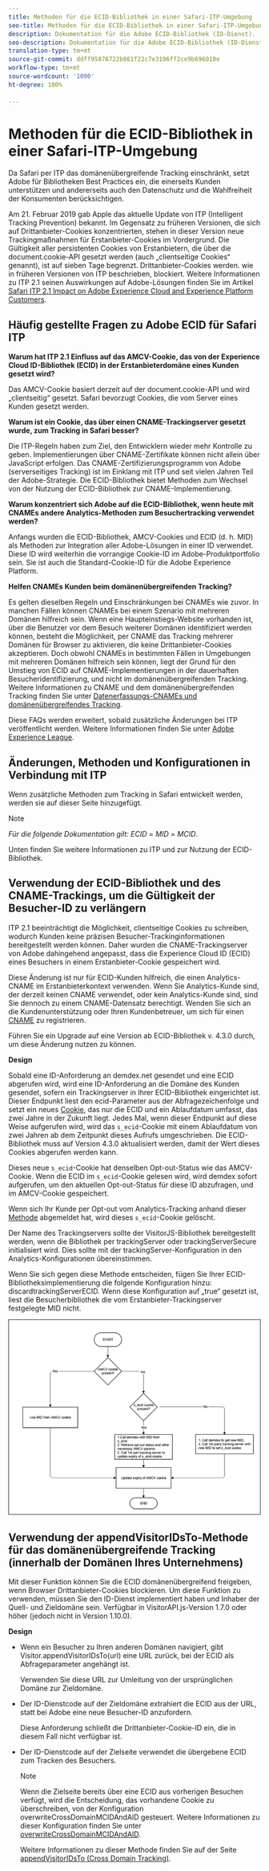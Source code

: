 ```yaml
---
title: Methoden für die ECID-Bibliothek in einer Safari-ITP-Umgebung
seo-title: Methoden für die ECID-Bibliothek in einer Safari-ITP-Umgebung
description: Dokumentation für die Adobe ECID-Bibliothek (ID-Dienst).
seo-description: Dokumentation für die Adobe ECID-Bibliothek (ID-Dienst).
translation-type: tm+mt
source-git-commit: ddff95876722b981f22c7e3196ff2ce9b696010e
workflow-type: tm+mt
source-wordcount: '1090'
ht-degree: 100%

---
```



# Methoden für die ECID-Bibliothek in einer Safari-ITP-Umgebung

Da Safari per ITP das domänenübergreifende Tracking einschränkt, setzt Adobe für Bibliotheken Best Practices ein, die einerseits Kunden unterstützen und andererseits auch den Datenschutz und die Wahlfreiheit der Konsumenten berücksichtigen.

Am 21. Februar 2019 gab Apple das aktuelle Update von ITP (Intelligent Tracking Prevention) bekannt. Im Gegensatz zu früheren Versionen, die sich auf Drittanbieter-Cookies konzentrierten, stehen in dieser Version neue Trackingmaßnahmen für Erstanbieter-Cookies im Vordergrund. Die Gültigkeit aller persistenten Cookies von Erstanbietern, die über die document.cookie-API gesetzt werden (auch „clientseitige Cookies“ genannt), ist auf sieben Tage begrenzt. Drittanbieter-Cookies werden. wie in früheren Versionen von ITP beschrieben, blockiert. Weitere Informationen zu ITP 2.1 seinen Auswirkungen auf Adobe-Lösungen finden Sie im Artikel [Safari ITP 2.1 Impact on Adobe Experience Cloud and Experience Platform Customers](https://medium.com/adobetech/safari-itp-2-1-impact-on-adobe-experience-cloud-customers-9439cecb55ac).

## Häufig gestellte Fragen zu Adobe ECID für Safari ITP

**Warum hat ITP 2.1 Einfluss auf das AMCV-Cookie, das von der Experience Cloud ID-Bibliothek (ECID) in der Erstanbieterdomäne eines Kunden gesetzt wird?**

Das AMCV-Cookie basiert derzeit auf der document.cookie-API und wird „clientseitig“ gesetzt. Safari bevorzugt Cookies, die vom Server eines Kunden gesetzt werden.

**Warum ist ein Cookie, das über einen CNAME-Trackingserver gesetzt wurde, zum Tracking in Safari besser?**

Die ITP-Regeln haben zum Ziel, den Entwicklern wieder mehr Kontrolle zu geben. Implementierungen über CNAME-Zertifikate können nicht allein über JavaScript erfolgen. Das CNAME-Zertifizierungsprogramm von Adobe (serverseitiges Tracking) ist im Einklang mit ITP und seit vielen Jahren Teil der Adobe-Strategie. Die ECID-Bibliothek bietet Methoden zum Wechsel von der Nutzung der ECID-Bibliothek zur CNAME-Implementierung.

**Warum konzentriert sich Adobe auf die ECID-Bibliothek, wenn heute mit CNAMEs andere Analytics-Methoden zum Besuchertracking verwendet werden?**

Anfangs wurden die ECID-Bibliothek, AMCV-Cookies und ECID (d. h. MID) als Methoden zur Integration aller Adobe-Lösungen in einer ID verwendet. Diese ID wird weiterhin die vorrangige Cookie-ID im Adobe-Produktportfolio sein. Sie ist auch die Standard-Cookie-ID für die Adobe Experience Platform.

**Helfen CNAMEs Kunden beim domänenübergreifenden Tracking?**

Es gelten dieselben Regeln und Einschränkungen bei CNAMEs wie zuvor. In manchen Fällen können CNAMEs bei einem Szenario mit mehreren Domänen hilfreich sein. Wenn eine Haupteinstiegs-Website vorhanden ist, über die Benutzer vor dem Besuch weiterer Domänen identifiziert werden können, besteht die Möglichkeit, per CNAME das Tracking mehrerer Domänen für Browser zu aktivieren, die keine Drittanbieter-Cookies akzeptieren. Doch obwohl CNAMEs in bestimmten Fällen in Umgebungen mit mehreren Domänen hilfreich sein können, liegt der Grund für den Umstieg von ECID auf CNAME-Implementierungen in der dauerhaften Besucheridentifizierung, und nicht im domänenübergreifenden Tracking. Weitere Informationen zu CNAME und dem domänenübergreifenden Tracking finden Sie unter [Datenerfassungs-CNAMEs und domänenübergreifendes Tracking](/help/reference/analytics-reference/cname.md).

Diese FAQs werden erweitert, sobald zusätzliche Änderungen bei ITP veröffentlicht werden. Weitere Informationen finden Sie unter [Adobe Experience League](https://experienceleague.adobe.com/?lang=de#recommended/solutions/analytics).

## Änderungen, Methoden und Konfigurationen in Verbindung mit ITP

Wenn zusätzliche Methoden zum Tracking in Safari entwickelt werden, werden sie auf dieser Seite hinzugefügt.

>[!NOTE]
>
>*Für die folgende Dokumentation gilt: ECID* = *MID* = *MCID*.

Unten finden Sie weitere Informationen zu ITP und zur Nutzung der ECID-Bibliothek.

## Verwendung der ECID-Bibliothek und des CNAME-Trackings, um die Gültigkeit der Besucher-ID zu verlängern

ITP 2.1 beeinträchtigt die Möglichkeit, clientseitige Cookies zu schreiben, wodurch Kunden keine präzisen Besucher-Trackinginformationen bereitgestellt werden können. Daher wurden die CNAME-Trackingserver von Adobe dahingehend angepasst, dass die Experience Cloud ID (ECID) eines Besuchers in einem Erstanbieter-Cookie gespeichert wird.

Diese Änderung ist nur für ECID-Kunden hilfreich, die einen Analytics-CNAME im Erstanbieterkontext verwenden. Wenn Sie Analytics-Kunde sind, der derzeit keinen CNAME verwendet, oder kein Analytics-Kunde sind, sind Sie dennoch zu einem CNAME-Datensatz berechtigt. Wenden Sie sich an die Kundenunterstützung oder Ihren Kundenbetreuer, um sich für einen [CNAME](https://docs.adobe.com/content/help/de-DE/core-services/interface/ec-cookies/cookies-first-party.html) zu registrieren.

Führen Sie ein Upgrade auf eine Version ab ECID-Bibliothek v. 4.3.0 durch, um diese Änderung nutzen zu können.

**Design**

Sobald eine ID-Anforderung an demdex.net gesendet und eine ECID abgerufen wird, wird eine ID-Anforderung an die Domäne des Kunden gesendet, sofern ein Trackingserver in Ihrer ECID-Bibliothek eingerichtet ist. Dieser Endpunkt liest den ecid-Parameter aus der Abfragezeichenfolge und setzt ein neues [Cookie](/help/introduction/cookies.md), das nur die ECID und ein Ablaufdatum umfasst, das zwei Jahre in der Zukunft liegt. Jedes Mal, wenn dieser Endpunkt auf diese Weise aufgerufen wird, wird das `s_ecid`-Cookie mit einem Ablaufdatum von zwei Jahren ab dem Zeitpunkt dieses Aufrufs umgeschrieben. Die ECID-Bibliothek muss auf Version 4.3.0 aktualisiert werden, damit der Wert dieses Cookies abgerufen werden kann.

Dieses neue `s_ecid`-Cookie hat denselben Opt-out-Status wie das AMCV-Cookie. Wenn die ECID im `s_ecid`-Cookie gelesen wird, wird demdex sofort aufgerufen, um den aktuellen Opt-out-Status für diese ID abzufragen, und im AMCV-Cookie gespeichert.

Wenn sich Ihr Kunde per Opt-out vom Analytics-Tracking anhand dieser [Methode](https://docs.adobe.com/content/help/de-DE/analytics/implementation/js/opt-out.html) abgemeldet hat, wird dieses `s_ecid`-Cookie gelöscht.

Der Name des Trackingservers sollte der VisitorJS-Bibliothek bereitgestellt werden, wenn die Bibliothek per trackingServer oder trackingServerSecure initialisiert wird. Dies sollte mit der trackingServer-Konfiguration in den Analytics-Konfigurationen übereinstimmen.

Wenn Sie sich gegen diese Methode entscheiden, fügen Sie Ihrer ECID-Bibliotheksimplementierung die folgende Konfiguration hinzu: discardtrackingServerECID. Wenn diese Konfiguration auf „true“ gesetzt ist, liest die Besucherbibliothek die vom Erstanbieter-Trackingserver festgelegte MID nicht.

![](assets/itp-proposal-v1.png)

## Verwendung der appendVisitorIDsTo-Methode für das domänenübergreifende Tracking (innerhalb der Domänen Ihres Unternehmens)

Mit dieser Funktion können Sie die ECID domänenübergreifend freigeben, wenn Browser Drittanbieter-Cookies blockieren. Um diese Funktion zu verwenden, müssen Sie den ID-Dienst implementiert haben und Inhaber der Quell- und Zieldomäne sein. Verfügbar in VisitorAPI.js-Version 1.7.0 oder höher (jedoch nicht in Version 1.10.0).

**Design**

* Wenn ein Besucher zu Ihren anderen Domänen navigiert, gibt Visitor.appendVisitorIDsTo(url) eine URL zurück, bei der ECID als Abfrageparameter angehängt ist.

   Verwenden Sie diese URL zur Umleitung von der ursprünglichen Domäne zur Zieldomäne.

* Der ID-Dienstcode auf der Zieldomäne extrahiert die ECID aus der URL, statt bei Adobe eine neue Besucher-ID anzufordern.

   Diese Anforderung schließt die Drittanbieter-Cookie-ID ein, die in diesem Fall nicht verfügbar ist.

* Der ID-Dienstcode auf der Zielseite verwendet die übergebene ECID zum Tracken des Besuchers.

   >[!NOTE]
   >Wenn die Zielseite bereits über eine ECID aus vorherigen Besuchen verfügt, wird die Entscheidung, das vorhandene Cookie zu überschreiben, von der Konfiguration overwriteCrossDomainMCIDAndAID gesteuert. Weitere Informationen zu dieser Konfiguration finden Sie unter [overwriteCrossDomainMCIDAndAID](/help/library/function-vars/overwrite-visitor-id.md).
   >
   >Weitere Informationen zu dieser Methode finden Sie auf der Seite [appendVisitorIDsTo (Cross Domain Tracking)](/help/library/get-set/appendvisitorid.md).
